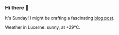 ### Hi there :wave:

It's Sunday! I might be crafting a fascinating [blog post](https://www.benjaminwuethrich.dev).

Weather in Lucerne: sunny, at +29°C.
